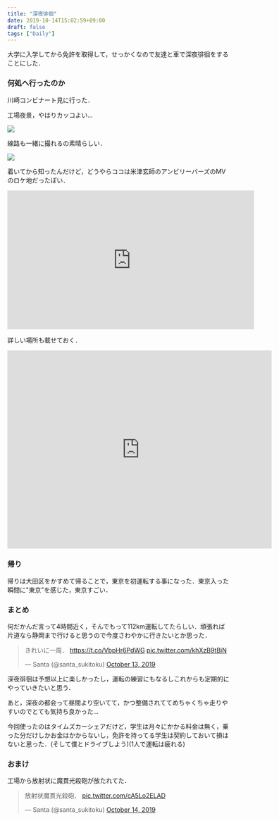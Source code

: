 ```yaml
---
title: "深夜徘徊"
date: 2019-10-14T15:02:59+09:00
draft: false
tags: ["Daily"]
---
```


大学に入学してから免許を取得して，せっかくなので友達と車で深夜徘徊をすることにした．

### 何処へ行ったのか

川崎コンビナート見に行った．

工場夜景，やはりカッコよい...

<img src='https://lh3.googleusercontent.com/iygRRR1CANo4x4zvkI95Fpw9hm1aK4eWcwqGWqpwOygVEIPTuC8d5JnWAGNtOVz7bmAou58BCAvY3cM6qazja2fRhClxTwYgGYYIJ591bqpDufkL3Jbxfj8MT9e2i1xLQjuOssSvR6Q=w2400' />

線路も一緒に撮れるの素晴らしい．

<img src='https://lh3.googleusercontent.com/gqJSQKnTOXTM6pAegVpBO8R_TFPTT3notPcXJBluwMMrWQ1XdvbK9tmbmLi-YfB4Ax9SdUrVv3yp3safVvd-Hllz6vKQ5-5eXVkie3vp8mGYE98yay2cKv0JUu8Jgx3j4FP5vfSXTEM=w2400' />

着いてから知ったんだけど，どうやらココは米津玄師のアンビリーバーズのMVのロケ地だったぽい．

<iframe width="560" height="315" src="https://www.youtube.com/embed/naJcqMBbAn4" frameborder="0" allow="accelerometer; autoplay; encrypted-media; gyroscope; picture-in-picture" allowfullscreen></iframe>

詳しい場所も載せておく．

<iframe src="https://www.google.com/maps/embed?pb=!1m18!1m12!1m3!1d3247.4300956181955!2d139.74880571525438!3d35.518367780232644!2m3!1f0!2f0!3f0!3m2!1i1024!2i768!4f13.1!3m3!1m2!1s0x0%3A0x26b2abdbee992820!2z5bed5bSO44Kz44Oz44OT44OK44O844OIIOWNg-mzpeeUuuODpOODvOODieWJjQ!5e0!3m2!1sja!2sjp!4v1571033342978!5m2!1sja!2sjp" width="600" height="450" frameborder="0" style="border:0;" allowfullscreen=""></iframe>

### 帰り

帰りは大田区をかすめて帰ることで，東京を初運転する事になった．東京入った瞬間に"東京"を感じた，東京すごい．

### まとめ

何だかんだ言って4時間近く，そんでもって112km運転してたらしい．頑張れば片道なら静岡まで行けると思うので今度さわやかに行きたいとか思った．

<blockquote class="twitter-tweet"><p lang="ja" dir="ltr">きれいに一周． <a href="https://t.co/VbpHr6PdWG">https://t.co/VbpHr6PdWG</a> <a href="https://t.co/khXzB9tBiN">pic.twitter.com/khXzB9tBiN</a></p>&mdash; Santa (@santa_sukitoku) <a href="https://twitter.com/santa_sukitoku/status/1183456411209981952?ref_src=twsrc%5Etfw">October 13, 2019</a></blockquote> <script async src="https://platform.twitter.com/widgets.js" charset="utf-8"></script>

深夜徘徊は予想以上に楽しかったし，運転の練習にもなるしこれからも定期的にやっていきたいと思う．

あと，深夜の都会って昼間より空いてて，かつ整備されててめちゃくちゃ走りやすいのでとても気持ち良かった...

今回使ったのはタイムズカーシェアだけど，学生は月々にかかる料金は無く，乗った分だけしかお金はかからないし，免許を持ってる学生は契約しておいて損はないと思った．(そして僕とドライブしよう)(1人で運転は疲れる)

### おまけ

工場から放射状に魔貫光殺砲が放たれてた．

<blockquote class="twitter-tweet"><p lang="ja" dir="ltr">放射状魔貫光殺砲． <a href="https://t.co/cA5Lo2ELAD">pic.twitter.com/cA5Lo2ELAD</a></p>&mdash; Santa (@santa_sukitoku) <a href="https://twitter.com/santa_sukitoku/status/1183591279654891521?ref_src=twsrc%5Etfw">October 14, 2019</a></blockquote> <script async src="https://platform.twitter.com/widgets.js" charset="utf-8"></script>